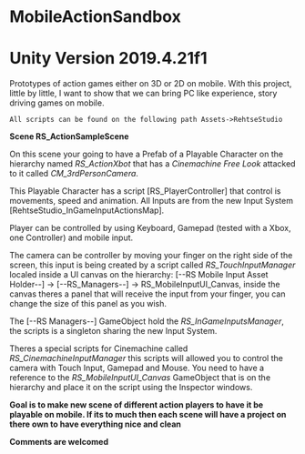 # MobileActionSandbox
# Unity Version 2019.4.21f1

Prototypes of action games either on 3D or 2D on mobile. With this project, little by little, I want to show that we can bring PC like experience, story driving games on mobile.

```All scripts can be found on the following path Assets->RehtseStudio```

**Scene RS_ActionSampleScene**

On this scene your going to have a Prefab of a Playable Character on the hierarchy named _RS_ActionXbot_ that has a _Cinemachine Free Look_ attacked to it called _CM_3rdPersonCamera_.

This Playable Character has a script [RS_PlayerController] that control is movements, speed and animation.  All Inputs are from the new Input System [RehtseStudio_InGameInputActionsMap].

Player can be controlled by using Keyboard, Gamepad (tested with a Xbox, one Controller) and mobile input. 

The camera can be controller by moving your finger on the right side of the screen, this input is being created by a script called _RS_TouchInputManager_ localed inside a UI canvas on the hierarchy: [--RS Mobile Input Asset Holder--] -> [--RS_Managers--] -> RS_MobileInputUI_Canvas, inside the canvas theres a panel that will receive the input from your finger, you can change the size of this panel as you wish. 

The [--RS Managers--] GameObject hold the _RS_InGameInputsManager_, the scripts is a singleton sharing the new Input System.

Theres a special scripts for Cinemachine called _RS_CinemachineInputManager_ this scripts will allowed you to control the camera with Touch Input, Gamepad and Mouse. You need to have a reference to the _RS_MobileInputUI_Canvas_ GameObject that is on the hierarchy and place it on the script using the Inspector windows.

**Goal is to make new scene of different action players to have it be playable on mobile. If its to much then each scene will have a project on there own to have everything nice and clean**

**Comments are welcomed**
